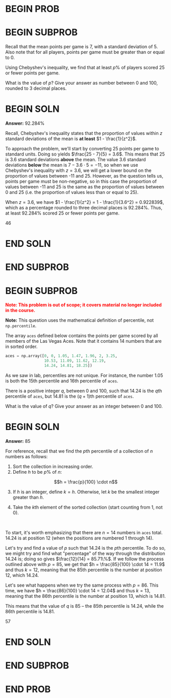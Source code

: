 # BEGIN PROB

# BEGIN SUBPROB

Recall that the mean points per game is 7, with a standard deviation of 5. Also note that for all players, points per game must be greater than or equal to 0.

Using Chebyshev's inequality, we find that at least $p\%$ of players scored 25 or fewer points per game.

What is the value of $p$? Give your answer as number between 0 and 100, rounded to 3 decimal places.

# BEGIN SOLN

**Answer:** $92.284\%$

Recall, Chebyshev's inequality states that the proportion of values within $z$ standard deviations of the mean is **at least** $1 - \frac{1}{z^2}$.

To approach the problem, we'll start by converting 25 points per game to standard units. Doing so yields $\frac{25 - 7}{5} = 3.6$. This means that 25 is 3.6 standard deviations **above** the mean. The value 3.6 standard deviations **below** the mean is $7 - 3.6 \cdot 5 = -11$, so when we use Chebyshev's inequality with $z = 3.6$, we will get a lower bound on the proportion of values between -11 and 25. However, as the question tells us, points per game must be non-negative, so in this case the proportion of values between -11 and 25 is the same as the proportion of values between 0 and 25 (i.e. the proportion of values less than or equal to 25).

When $z = 3.6$, we have $1 - \frac{1}{z^2} = 1 - \frac{1}{3.6^2} = 0.922839$, which as a percentage rounded to three decimal places is $92.284\%$. Thus, at least $92.284\%$ scored 25 or fewer points per game.

<average>46</average>

# END SOLN

# END SUBPROB

# BEGIN SUBPROB

<span style="color:red"><b>Note: This problem is out of scope; it covers material no longer included in the course.</b></span>

**Note:** This question uses the mathematical definition of percentile, not `np.percentile`.

The array `aces` defined below contains the points per game scored by all members of the Las Vegas Aces. Note that it contains 14 numbers that are in sorted order.

```py
aces = np.array([0, 0, 1.05, 1.47, 1.96, 2, 3.25, 
                 10.53, 11.09, 11.62, 12.19, 
                 14.24, 14.81, 18.25])
```

As we saw in lab, percentiles are not unique. For instance, the number 1.05 is both the 15th percentile and 16th percentile of `aces`.

There is a positive integer $q$, between 0 and 100, such that 14.24 is the $q$th percentile of `aces`, but 14.81 is the $(q+1)$th percentile of `aces`. 

What is the value of $q$? Give your answer as an integer between 0 and 100.

# BEGIN SOLN

**Answer:** 85

For reference, recall that we find the $p$th percentile of a collection of $n$ numbers as follows:

1. Sort the collection in increasing order.
2. Define $h$ to be $p\%$ of $n$: 

$$h = \frac{p}{100} \cdot n$$

3. If $h$ is an integer, define $k = h$. Otherwise, let $k$ be the smallest integer greater than $h$.

4. Take the $k$th element of the sorted collection (start counting from 1, not 0).

<br>

To start, it's worth emphasizing that there are $n = 14$ numbers in `aces` total. 14.24 is at position 12 (when the positions are numbered 1 through 14).

Let's try and find a value of $p$ such that 14.24 is the $p$th percentile. To do so, we might try and find what "percentage" of the way through the distribution 14.24 is; doing so gives $\frac{12}{14} = 85.71\%$. If we follow the process outlined above with $p = 85$, we get that $h = \frac{85}{100} \cdot 14 = 11.9$ and thus $k = 12$, meaning that the 85th percentile is the number at position 12, which 14.24.

Let's see what happens when we try the same process with $p = 86$. This time, we have $h = \frac{86}{100} \cdot 14 = 12.04$ and thus $k = 13$, meaning that the 86th percentile is the number at position 13, which is 14.81.

This means that the value of $q$ is 85 – the 85th percentile is 14.24, while the 86th percentile is 14.81.

<average>57</average>

# END SOLN

# END SUBPROB

# END PROB